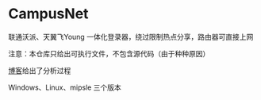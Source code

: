 # CampusNet
联通沃派、天翼飞Young 一体化登录器，绕过限制热点分享，路由器可直接上网

注意：本仓库只给出可执行文件，不包含源代码（由于种种原因）

[博客](https://www.ufec.cn)给出了分析过程

Windows、Linux、mipsle 三个版本

